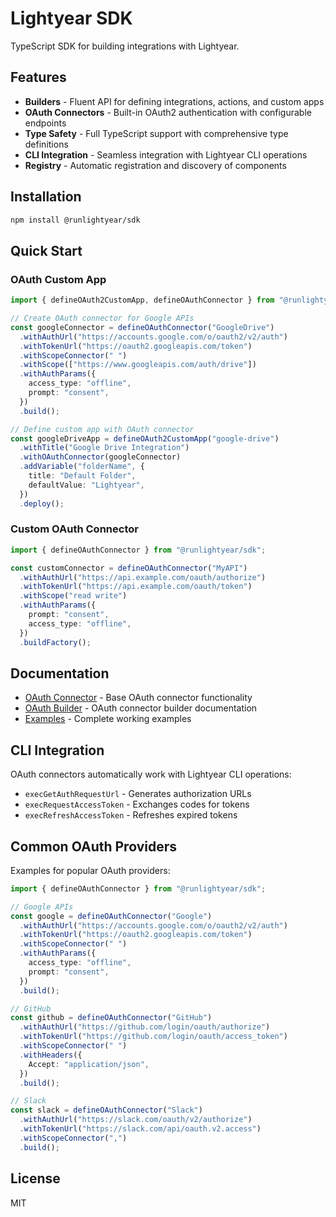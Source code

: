# Lightyear SDK

TypeScript SDK for building integrations with Lightyear.

## Features

- **Builders** - Fluent API for defining integrations, actions, and custom apps
- **OAuth Connectors** - Built-in OAuth2 authentication with configurable endpoints
- **Type Safety** - Full TypeScript support with comprehensive type definitions
- **CLI Integration** - Seamless integration with Lightyear CLI operations
- **Registry** - Automatic registration and discovery of components

## Installation

```bash
npm install @runlightyear/sdk
```

## Quick Start

### OAuth Custom App

```typescript
import { defineOAuth2CustomApp, defineOAuthConnector } from "@runlightyear/sdk";

// Create OAuth connector for Google APIs
const googleConnector = defineOAuthConnector("GoogleDrive")
  .withAuthUrl("https://accounts.google.com/o/oauth2/v2/auth")
  .withTokenUrl("https://oauth2.googleapis.com/token")
  .withScopeConnector(" ")
  .withScope(["https://www.googleapis.com/auth/drive"])
  .withAuthParams({
    access_type: "offline",
    prompt: "consent",
  })
  .build();

// Define custom app with OAuth connector
const googleDriveApp = defineOAuth2CustomApp("google-drive")
  .withTitle("Google Drive Integration")
  .withOAuthConnector(googleConnector)
  .addVariable("folderName", {
    title: "Default Folder",
    defaultValue: "Lightyear",
  })
  .deploy();
```

### Custom OAuth Connector

```typescript
import { defineOAuthConnector } from "@runlightyear/sdk";

const customConnector = defineOAuthConnector("MyAPI")
  .withAuthUrl("https://api.example.com/oauth/authorize")
  .withTokenUrl("https://api.example.com/oauth/token")
  .withScope("read write")
  .withAuthParams({
    prompt: "consent",
    access_type: "offline",
  })
  .buildFactory();
```

## Documentation

- [OAuth Connector](./OAUTH_CONNECTOR.md) - Base OAuth connector functionality
- [OAuth Builder](./OAUTH_BUILDER.md) - OAuth connector builder documentation
- [Examples](./examples/) - Complete working examples

## CLI Integration

OAuth connectors automatically work with Lightyear CLI operations:

- `execGetAuthRequestUrl` - Generates authorization URLs
- `execRequestAccessToken` - Exchanges codes for tokens
- `execRefreshAccessToken` - Refreshes expired tokens

## Common OAuth Providers

Examples for popular OAuth providers:

```typescript
import { defineOAuthConnector } from "@runlightyear/sdk";

// Google APIs
const google = defineOAuthConnector("Google")
  .withAuthUrl("https://accounts.google.com/o/oauth2/v2/auth")
  .withTokenUrl("https://oauth2.googleapis.com/token")
  .withScopeConnector(" ")
  .withAuthParams({
    access_type: "offline",
    prompt: "consent",
  })
  .build();

// GitHub
const github = defineOAuthConnector("GitHub")
  .withAuthUrl("https://github.com/login/oauth/authorize")
  .withTokenUrl("https://github.com/login/oauth/access_token")
  .withScopeConnector(" ")
  .withHeaders({
    Accept: "application/json",
  })
  .build();

// Slack
const slack = defineOAuthConnector("Slack")
  .withAuthUrl("https://slack.com/oauth/v2/authorize")
  .withTokenUrl("https://slack.com/api/oauth.v2.access")
  .withScopeConnector(",")
  .build();
```

## License

MIT

